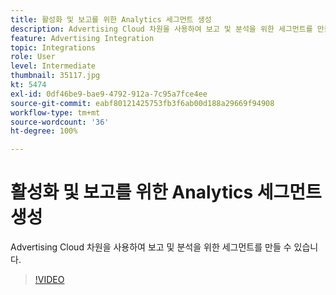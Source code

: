 ```yaml
---
title: 활성화 및 보고를 위한 Analytics 세그먼트 생성
description: Advertising Cloud 차원을 사용하여 보고 및 분석을 위한 세그먼트를 만들 수 있습니다.
feature: Advertising Integration
topic: Integrations
role: User
level: Intermediate
thumbnail: 35117.jpg
kt: 5474
exl-id: 0df46be9-bae9-4792-912a-7c95a7fce4ee
source-git-commit: eabf80121425753fb3f6ab00d188a29669f94908
workflow-type: tm+mt
source-wordcount: '36'
ht-degree: 100%

---
```


# 활성화 및 보고를 위한 Analytics 세그먼트 생성

Advertising Cloud 차원을 사용하여 보고 및 분석을 위한 세그먼트를 만들 수 있습니다.

>[!VIDEO](https://video.tv.adobe.com/v/40946/?quality=12&learn=on&captions=kor)
